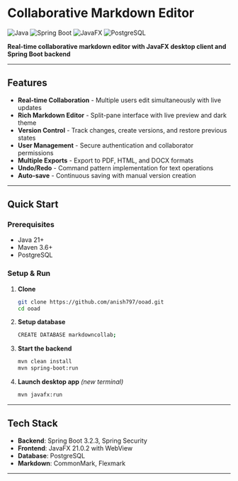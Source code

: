 # Collaborative Markdown Editor


![Java](https://img.shields.io/badge/Java-21-orange?style=for-the-badge&logo=openjdk&logoColor=white)
![Spring Boot](https://img.shields.io/badge/Spring%20Boot-3.2.3-brightgreen?style=for-the-badge&logo=spring&logoColor=white)
![JavaFX](https://img.shields.io/badge/JavaFX-21.0.2-blue?style=for-the-badge&logo=openjdk&logoColor=white)
![PostgreSQL](https://img.shields.io/badge/PostgreSQL-12+-blue?style=for-the-badge&logo=postgresql&logoColor=white)

**Real-time collaborative markdown editor with JavaFX desktop client and Spring Boot backend**


---

## Features

- **Real-time Collaboration** - Multiple users edit simultaneously with live updates
- **Rich Markdown Editor** - Split-pane interface with live preview and dark theme
- **Version Control** - Track changes, create versions, and restore previous states
- **User Management** - Secure authentication and collaborator permissions
- **Multiple Exports** - Export to PDF, HTML, and DOCX formats
- **Undo/Redo** - Command pattern implementation for text operations
- **Auto-save** - Continuous saving with manual version creation

---

## Quick Start

### Prerequisites
- Java 21+
- Maven 3.6+
- PostgreSQL
### Setup & Run

1. **Clone**
   ```bash
   git clone https://github.com/anish797/ooad.git
   cd ooad
   ```
   
2. **Setup database**
   ```bash
   CREATE DATABASE markdowncollab;
   ```
3. **Start the backend**
   ```bash
   mvn clean install
   mvn spring-boot:run
   ```

4. **Launch desktop app** *(new terminal)*
   ```bash
   mvn javafx:run
   ```
---

## Tech Stack

- **Backend**: Spring Boot 3.2.3, Spring Security
- **Frontend**: JavaFX 21.0.2 with WebView
- **Database**: PostgreSQL
- **Markdown**: CommonMark, Flexmark

---

</div>
